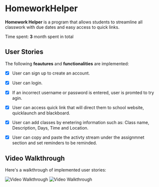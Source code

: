 # HomeworkHelper

**Homework Helper** is a program that allows students to streamline all classwork with due dates and easy access to quick links.

Time spent: **3** month spent in total

## User Stories

The following **feautures** and **functionalities** are implemented:

- [x] User can sign up to create an account.
- [x] User can login. 
- [x] If an incorrect username or password is entered, user is promted to try agin.
- [x] User can access quick link that will direct them to school website, quicklaunch and blackboard.
- [x] User can add classes by enetering information such as: Class name, Description, Days, Time and Location.
- [x] User can copy and paste the activty stream under the assignmnet section and set reminders to be reminded.


## Video Walkthrough

Here's a walkthrough of implemented user stories:

<img src='http://g.recordit.co/G8a4QVYmen.gif' title='Video Walkthrough' width='' alt='Video Walkthrough' />

<img src='http://g.recordit.co/G8a4QVYmen.gif' title='Video Walkthrough' width='' alt='Video Walkthrough' />
